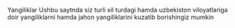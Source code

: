 Yangiliklar
Ushbu saytnda siz turli xil turdagi hamda uzbekiston viloyatlariga doir yangiliklarni hamda jahon yangiliklarini kuzatib borishingiz mumkin 
